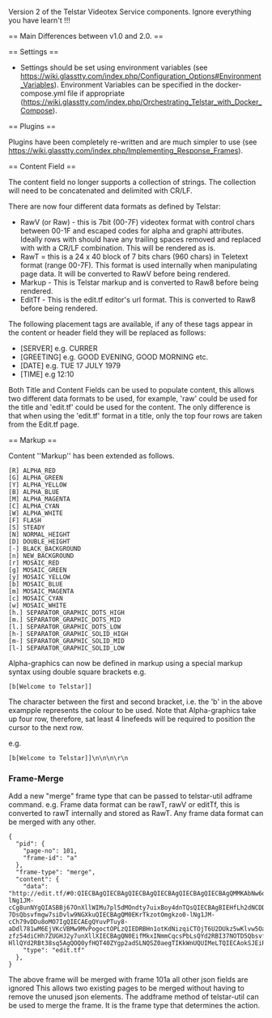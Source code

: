 Version 2 of the Telstar Videotex Service components. Ignore everything you have learn't !!!

== Main Differences between v1.0 and 2.0. ==

== Settings ==

* Settings should be set using environment variables (see https://wiki.glasstty.com/index.php/Configuration_Options#Environment_Variables). Environment Variables can be specified in the docker-compose.yml file if appropriate (https://wiki.glasstty.com/index.php/Orchestrating_Telstar_with_Docker_Compose). 

== Plugins ==

Plugins have been completely re-written and are much simpler to use (see https://wiki.glasstty.com/index.php/Implementing_Response_Frames).

== Content Field ==

The content field no longer supports a collection of strings. The collection will need to be concatenated and delimited with CR/LF.

There are now four different data formats as defined by Telstar:

* RawV (or Raw) - this is 7bit (00-7F) videotex format with control chars between 00-1F and escaped codes for alpha and graphi attributes. Ideally rows with should have any trailing spaces removed and replaced with with a CR/LF combination. This will be rendered as is.
* RawT = this is a 24 x 40 block of 7 bits chars (960 chars) in Teletext format (range 00-7F). This format is used internally when manipulating page data. It will be converted to RawV before being rendered.
* Markup - This is Telstar markup and is converted to Raw8 before being rendered.
* EditTf - This is the edit.tf editor's url format. This is converted to Raw8 before being rendered.

The following placement tags are available, if any of these tags appear in the content or header field they will be replaced as follows:

* [SERVER] e.g. CURRER
* [GREETING] e.g. GOOD EVENING, GOOD MORNING etc. 
* [DATE] e.g. TUE 17 JULY 1979
* [TIME] e.g 12:10

Both Title and Content Fields can be used to populate content, this allows two different data formats to be used, for example, 'raw' could be used for the title and 'edit.tf' could be used for the content. The only difference is that when using the 'edit.tf' format in a title, only the top four rows are taken from the Edit.tf page.

== Markup ==

Content ''Markup'' has been extended as follows.

    [R] ALPHA_RED
    [G] ALPHA_GREEN
    [Y] ALPHA_YELLOW
    [B] ALPHA_BLUE
    [M] ALPHA_MAGENTA
    [C] ALPHA_CYAN
    [W] ALPHA_WHITE
    [F] FLASH
    [S] STEADY
    [N] NORMAL_HEIGHT
    [D] DOUBLE_HEIGHT
    [-] BLACK_BACKGROUND
    [n] NEW_BACKGROUND
    [r] MOSAIC_RED
    [g] MOSAIC_GREEN
    [y] MOSAIC_YELLOW
    [b] MOSAIC_BLUE
    [m] MOSAIC_MAGENTA
    [c] MOSAIC_CYAN
    [w] MOSAIC_WHITE
    [h.] SEPARATOR_GRAPHIC_DOTS_HIGH
    [m.] SEPARATOR_GRAPHIC_DOTS_MID
    [l.] SEPARATOR_GRAPHIC_DOTS_LOW
    [h-] SEPARATOR_GRAPHIC_SOLID_HIGH
    [m-] SEPARATOR_GRAPHIC_SOLID_MID
    [l-] SEPARATOR_GRAPHIC_SOLID_LOW

Alpha-graphics can now be defined in markup using a special markup syntax using double square brackets e.g.

    [b[Welcome to Telstar]]

The character between the first and second bracket, i.e. the 'b' in the above exampple represents the colour to be used. Note that Alpha-graphics take up four row, therefore, sat least 4 linefeeds will be required to position the cursor to the next row.

e.g.

    [b[Welcome to Telstar]]\n\n\n\r\n




### Frame-Merge

Add a new "merge" frame type that can be passed to telstar-util adframe command. e.g.  Frame data format can be rawT, rawV or editTf, this is converted to rawT internally and stored as RawT. Any frame data format can be merged with any other.

	{
	  "pid": {
		"page-no": 101,
		"frame-id": "a"
	  },
	  "frame-type": "merge",
	  "content": {
		"data": "http://edit.tf/#0:QIECBAgQIECBAgQIECBAgQIECBAgQIECBAgQIECBAgQMMKAbNw6dyCTuyZfCBAgQIECBAgQIECBAgQIECBAgQIECBAgQIECBAgQIECBAgQIECBAgQIECBAgQIECBAgQIECBAgQIECBAgKJEiRIkSJEiRIkSJEiRIkSJEiRIkSJEiRIkSJEiRIkSJEiRAxQR4s6LSgzEEmdUi0otOogkzo0-lNg1JM-cCg8unNYgQIASBBj67OnXllWIMu7pl5dMOndty7uixBoy4dnTQsQIECBAgBIEHfLh2dNCDDuyINmnNl59POzKuQIECBAgQIECBAgQIECBAyQTotemggzoiCvFg1JEWkCnYemnfuw7EGHdkQIECBAgQIASBBp3dMvLdh6ad-7DsQbsvfmgw7siDvlw9NGXkuQIECBAgQM0EKrTkzotOmgkzo0-lNg1JM-cCh79vDDu8oMO7IgQIECAEgQYuvPTuy8-aDdl781wM6EjVKcVBMw9MvPogoctOPLzQIEDRBHn1otKdNizqiCTOjT6U2DUkz5wKlvw5OaxByw6dixAgBIEGHdkQUMPLZpw7cu7ouQIECBAgQIECBAgQIECBAgQIECBA2QR4NSLXg2UFOLSrSYcWmCnWKkWYsQVIsWNBsLEEOHMaIASBBh3ZEHTRlQQ9-zfz54diCHh7ZUGHJ2y7unXllXIECBAgQN0EifMkxINmmCqcsPbLsQYd2RBI37NOTD5QbsvfmuQIECBA4CHQc2TDpT50WogcMGCAScgoOnLTi69MqDpvQdNGnmgQIAaBBzy8u2nHlQd9PTQgqZdmXnvzdO-HllQYd2RBt38sq5AgQOQ0yfHQT40ZYgp2adSLNQSZ0aegTIKkWnUQUIMeLTQIECAokSJEiRIkSJEiRIkSJEiRIkSJEiRIkSJEiRIkSJEiRIkSJEFeLBqSItJBGn0osODTqIBIM6EQIEFDDnyoFTJywvoECBAgQIECBAgQIECBAgQIECBAgQIECBAgQIECBAgQIECBAgQIECBAgQIECBAgQIECBAgQIECBAgQIECBAgQIECBAgQIECBAgQIECBAgQIECBAgQIECBAgQIECBAgQIECBAgQIECBAgQIECBAgQIECBAgQIECBAgQIECBAgQIECBAgQIECBAgQIECBAgQIECA",
		"type": "edit.tf"
	  },
	}

The above frame will be merged with frame 101a all other json fields are ignored This allows two existing pages to be merged without having to remove the unused json elements. The addframe method of telstar-util can be used to merge the frame. It is the frame type that determines the action.

